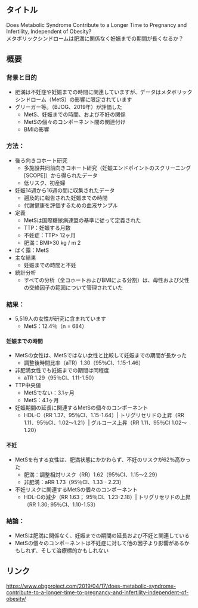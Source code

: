## タイトル
Does Metabolic Syndrome Contribute to a Longer Time to Pregnancy and Infertility, Independent of Obesity?  
メタボリックシンドロームは肥満に関係なく妊娠までの期間が長くなるか？

## 概要
### 背景と目的
* 肥満は不妊症や妊娠までの時間に関連していますが、データはメタボリックシンドローム（MetS）の影響に限定されています
* グリーガー等。（BJOG、2019年）が評価した
  * MetS、妊娠までの時間、および不妊の関係
  * MetSの個々のコンポーネント間の関連付け
  * BMIの影響
### 方法：
* 後ろ向きコホート研究
  * 多施設共同前向きコホート研究（妊娠エンドポイントのスクリーニング[SCOPE]）から得られたデータ
  * 低リスク、初産婦
* 妊娠14週から16週の間に収集されたデータ
  * 遡及的に報告された妊娠までの時間
  * 代謝健康を評価するための血液サンプル
* 定義
  * MetSは国際糖尿病連盟の基準に従って定義された
  * TTP：妊娠する月数
  * 不妊症：TTP> 12ヶ月
  * 肥満：BMI≥30 kg / m 2
* ばく露：MetS
* 主な結果
  * 妊娠までの時間と不妊
* 統計分析
  * すべての分析（全コホートおよびBMIによる分割）は、母性および父性の交絡因子の範囲について管理されていた
### 結果：
* 5,519人の女性が研究に含まれています
  * MetS：12.4％（n = 684）
#### 妊娠までの時間
* MetSの女性は、MetSではない女性と比較して妊娠までの期間が長かった
  * 調整後時間比率（aTR）1.30（95％CI、1.15-1.46）
* 非肥満女性でも妊娠までの期間は同程度
  * aTR 1.29（95％CI、1.11-1.50）
* TTP中央値
  * MetSでない：3.1ヶ月
  * MetS：4.1ヶ月
* 妊娠期間の延長に関連するMetSの個々のコンポーネント
  * HDL-C（RR 1.37、95％CI、1.15-1.64）| トリグリセリドの上昇（RR 1.11、95％CI、1.02〜1.21）| グルコース上昇（RR 1.11、95％CI 1.02〜1.20）
#### 不妊
* MetSを有する女性は、肥満状態にかかわらず、不妊のリスクが62％高かった  
  * 肥満：調整相対リスク（RR）1.62（95％CI、1.15〜2.29）
  * 非肥満：aRR 1.73（95％CI、1.33 - 2.23）
* 不妊リスクに関連するMetSの個々のコンポーネント
  * HDL-Cの減少（RR 1.63； 95％CI、1.23-2.18）| トリグリセリドの上昇（RR 1.30; 95％CI、1.10-1.53）
### 結論：
* MetSは肥満に関係なく、妊娠までの期間の延長および不妊と関連している
* MetSの個々のコンポーネントは不妊症に対して他の因子より影響があるかもしれず、そして治療標的かもしれない

## リンク
https://www.obgproject.com/2019/04/17/does-metabolic-syndrome-contribute-to-a-longer-time-to-pregnancy-and-infertility-independent-of-obesity/

